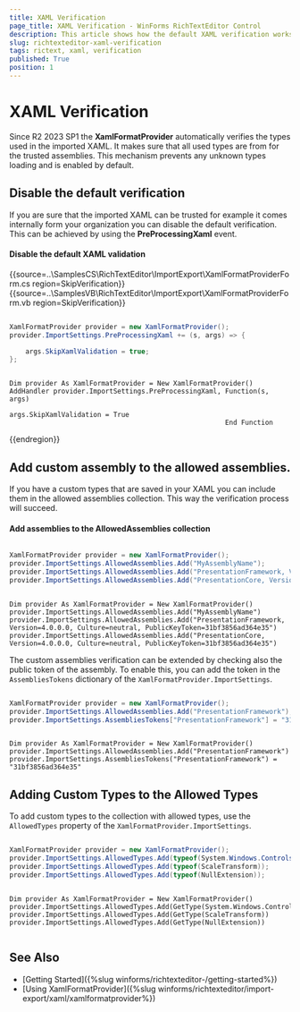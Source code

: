 ```yaml
---
title: XAML Verification
page_title: XAML Verification - WinForms RichTextEditor Control
description: This article shows how the default XAML verification works. 
slug: richtexteditor-xaml-verification
tags: rictext, xaml, verification
published: True
position: 1
---
```


# XAML Verification

Since R2 2023 SP1 the __XamlFormatProvider__ automatically verifies the types used in the imported XAML. It makes sure that all used types are from for the trusted assemblies. This mechanism prevents any unknown types loading and is enabled by default. 

## Disable the default verification

If you are sure that the imported XAML can be trusted for example it comes internally form your organization you can disable the default verification. This can be achieved by using the __PreProcessingXaml__ event.

####  Disable the default XAML validation

{{source=..\SamplesCS\RichTextEditor\ImportExport\XamlFormatProviderForm.cs region=SkipVerification}} 
{{source=..\SamplesVB\RichTextEditor\ImportExport\XamlFormatProviderForm.vb region=SkipVerification}}

````C#

XamlFormatProvider provider = new XamlFormatProvider();
provider.ImportSettings.PreProcessingXaml += (s, args) => {

    args.SkipXamlValidation = true;
};

````
````VB.NET

Dim provider As XamlFormatProvider = New XamlFormatProvider()
AddHandler provider.ImportSettings.PreProcessingXaml, Function(s, args)
                                                          args.SkipXamlValidation = True
                                                      End Function

````

{{endregion}}

## Add custom assembly to the allowed assemblies.  
 
If you have a custom types that are saved in your XAML you can include them in the allowed assemblies collection. This way the verification process will succeed. 

#### Add assemblies to the AllowedAssemblies collection

````C#

XamlFormatProvider provider = new XamlFormatProvider();
provider.ImportSettings.AllowedAssemblies.Add("MyAssemblyName");
provider.ImportSettings.AllowedAssemblies.Add("PresentationFramework, Version=4.0.0.0, Culture=neutral, PublicKeyToken=31bf3856ad364e35");
provider.ImportSettings.AllowedAssemblies.Add("PresentationCore, Version=4.0.0.0, Culture=neutral, PublicKeyToken=31bf3856ad364e35");

````
````VB.NET

Dim provider As XamlFormatProvider = New XamlFormatProvider()
provider.ImportSettings.AllowedAssemblies.Add("MyAssemblyName")
provider.ImportSettings.AllowedAssemblies.Add("PresentationFramework, Version=4.0.0.0, Culture=neutral, PublicKeyToken=31bf3856ad364e35")
provider.ImportSettings.AllowedAssemblies.Add("PresentationCore, Version=4.0.0.0, Culture=neutral, PublicKeyToken=31bf3856ad364e35")

````

The custom assemblies verification can be extended by checking also the public token of the assembly. To enable this, you can add the token in the `AssembliesTokens` dictionary of the `XamlFormatProvider.ImportSettings`.

````C#

XamlFormatProvider provider = new XamlFormatProvider();
provider.ImportSettings.AllowedAssemblies.Add("PresentationFramework");
provider.ImportSettings.AssembliesTokens["PresentationFramework"] = "31bf3856ad364e35";

````
````VB.NET

Dim provider As XamlFormatProvider = New XamlFormatProvider()
provider.ImportSettings.AllowedAssemblies.Add("PresentationFramework")
provider.ImportSettings.AssembliesTokens("PresentationFramework") = "31bf3856ad364e35"

````

## Adding Custom Types to the Allowed Types

To add custom types to the collection with allowed types, use the `AllowedTypes` property of the `XamlFormatProvider.ImportSettings`.


````C#

XamlFormatProvider provider = new XamlFormatProvider();
provider.ImportSettings.AllowedTypes.Add(typeof(System.Windows.Controls.Label));
provider.ImportSettings.AllowedTypes.Add(typeof(ScaleTransform));
provider.ImportSettings.AllowedTypes.Add(typeof(NullExtension));

````
````VB.NET

Dim provider As XamlFormatProvider = New XamlFormatProvider()
provider.ImportSettings.AllowedTypes.Add(GetType(System.Windows.Controls.Label))
provider.ImportSettings.AllowedTypes.Add(GetType(ScaleTransform))
provider.ImportSettings.AllowedTypes.Add(GetType(NullExtension))


````


## See Also

 * [Getting Started]({%slug winforms/richtexteditor-/getting-started%})
 * [Using XamlFormatProvider]({%slug winforms/richtexteditor/import-export/xaml/xamlformatprovider%})
